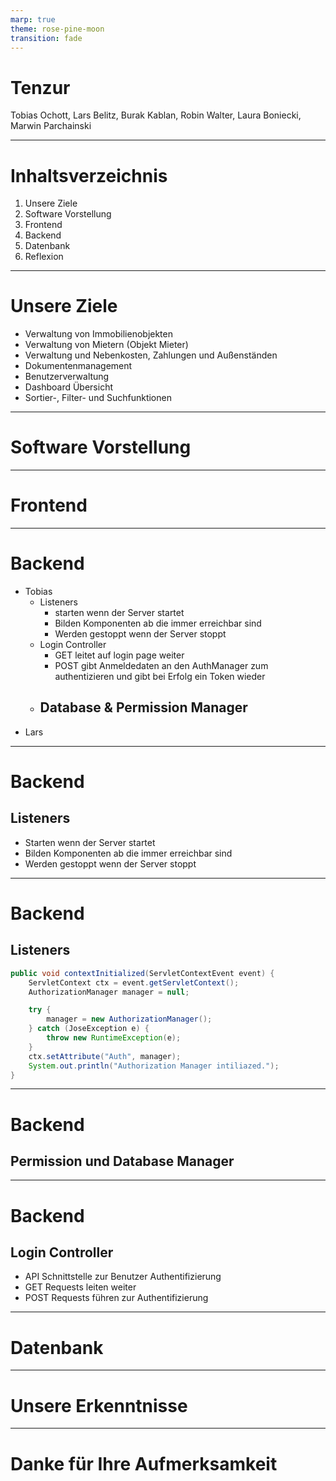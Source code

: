 ```yaml
---
marp: true
theme: rose-pine-moon
transition: fade
---
```


<!-- paginate: skip -->

# <!--fit-->Tenzur

Tobias Ochott, Lars Belitz, Burak Kablan, Robin Walter, Laura Boniecki, Marwin Parchainski

---

<!-- paginate: true -->

# Inhaltsverzeichnis

1. <span style="view-transition-name: Unsere-Ziele">Unsere Ziele</span>
2. Software Vorstellung
3. Frontend
4. Backend
5. Datenbank
6. Reflexion

---

# <span style="view-transition-name: Unsere-Ziele">Unsere Ziele</span>

- Verwaltung von Immobilienobjekten
- Verwaltung von Mietern (Objekt Mieter)
- Verwaltung und Nebenkosten, Zahlungen und Außenständen
- Dokumentenmanagement
- Benutzerverwaltung
- Dashboard Übersicht
- Sortier-, Filter- und Suchfunktionen

---

# Software Vorstellung

---

# Frontend

---

# Backend

- Tobias
    - Listeners
        - starten wenn der Server startet
        - Bilden Komponenten ab die immer erreichbar sind
        - Werden gestoppt wenn der Server stoppt
    - Login Controller
        - GET leitet auf login page weiter
        - POST gibt Anmeldedaten an den AuthManager zum authentizieren und gibt bei Erfolg ein Token wieder
    - Database & Permission Manager
        -
- Lars

---

# Backend

## Listeners

- Starten wenn der Server startet
- Bilden Komponenten ab die immer erreichbar sind
- Werden gestoppt wenn der Server stoppt

---

# Backend

## Listeners

```java
public void contextInitialized(ServletContextEvent event) {
    ServletContext ctx = event.getServletContext();
    AuthorizationManager manager = null;

    try {
        manager = new AuthorizationManager();
    } catch (JoseException e) {
        throw new RuntimeException(e);
    }
    ctx.setAttribute("Auth", manager);
    System.out.println("Authorization Manager intiliazed.");
}
```

---

# Backend

## Permission und Database Manager

---

# Backend

## Login Controller

- API Schnittstelle zur Benutzer Authentifizierung
- GET Requests leiten weiter
- POST Requests führen zur Authentifizierung

---

# Datenbank

---

# Unsere Erkenntnisse

---

<!-- paginate: false -->

# <!--fit--> Danke für Ihre Aufmerksamkeit

